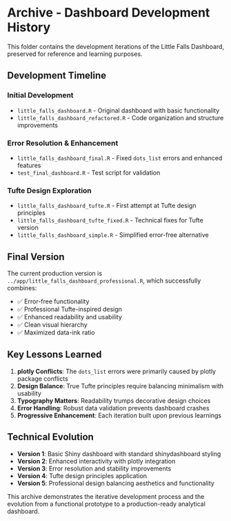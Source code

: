 # Archive - Dashboard Development History

This folder contains the development iterations of the Little Falls Dashboard, preserved for reference and learning purposes.

## Development Timeline

### Initial Development
- `little_falls_dashboard.R` - Original dashboard with basic functionality
- `little_falls_dashboard_refactored.R` - Code organization and structure improvements

### Error Resolution & Enhancement
- `little_falls_dashboard_final.R` - Fixed `dots_list` errors and enhanced features
- `test_final_dashboard.R` - Test script for validation

### Tufte Design Exploration
- `little_falls_dashboard_tufte.R` - First attempt at Tufte design principles
- `little_falls_dashboard_tufte_fixed.R` - Technical fixes for Tufte version
- `little_falls_dashboard_simple.R` - Simplified error-free alternative

## Final Version
The current production version is `../app/little_falls_dashboard_professional.R`, which successfully combines:

- ✅ Error-free functionality
- ✅ Professional Tufte-inspired design
- ✅ Enhanced readability and usability
- ✅ Clean visual hierarchy
- ✅ Maximized data-ink ratio

## Key Lessons Learned

1. **plotly Conflicts**: The `dots_list` errors were primarily caused by plotly package conflicts
2. **Design Balance**: True Tufte principles require balancing minimalism with usability
3. **Typography Matters**: Readability trumps decorative design choices
4. **Error Handling**: Robust data validation prevents dashboard crashes
5. **Progressive Enhancement**: Each iteration built upon previous learnings

## Technical Evolution

- **Version 1**: Basic Shiny dashboard with standard shinydashboard styling
- **Version 2**: Enhanced interactivity with plotly integration
- **Version 3**: Error resolution and stability improvements
- **Version 4**: Tufte design principles application
- **Version 5**: Professional design balancing aesthetics and functionality

This archive demonstrates the iterative development process and the evolution from a functional prototype to a production-ready analytical dashboard.
